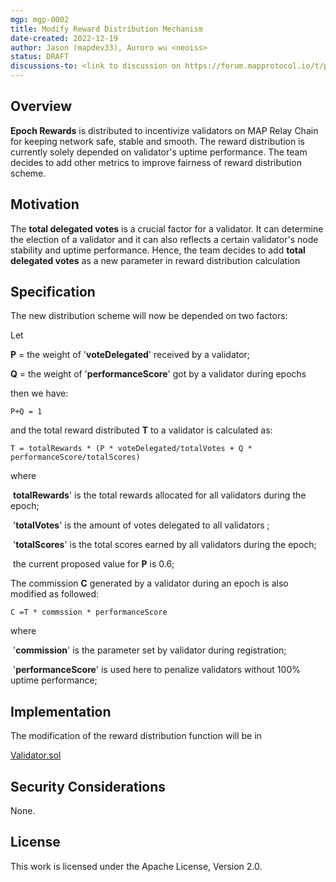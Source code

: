 ```yaml
---
mgp: mgp-0002
title: Modify Reward Distribution Mechanism 
date-created: 2022-12-19
author: Jason (mapdev33), Auroro wu <neoiss>
status: DRAFT
discussions-to: <link to discussion on https://forum.mapprotocol.io/t/proposal-modify-validator-reward-distribution-mechanism-2022-12-a002/4575>
---
```

## Overview

**Epoch Rewards** is distributed to incentivize validators on MAP Relay Chain for keeping network safe, stable and smooth. The reward distribution is currently solely depended on validator's uptime performance. The team decides to add other metrics to improve fairness of reward distribution scheme.

## Motivation

The **total delegated votes** is a crucial factor for a validator. It can determine the election of a validator and it can also reflects a certain validator's node stability and uptime performance. Hence, the team decides to add **total delegated votes** as a new parameter in reward distribution calculation 

## Specification

The new distribution scheme will now be depended on two factors:

Let 

**P** = the weight of '**voteDelegated**' received by a validator;

**Q** = the weight of '**performanceScore**' got by a validator during epochs

then we have:
```
P+Q = 1
```
and the total reward distributed **T** to a validator is calculated as:
```
T = totalRewards * (P * voteDelegated/totalVotes + Q * performanceScore/totalScores)
```
where 

​	**totalRewards**' is the total rewards allocated for all validators during the epoch;

​	'**totalVotes**' is the amount of votes delegated to all validators ;

​	'**totalScores**' is the total scores earned by all validators during the epoch;

​	the current proposed value for **P** is 0.6;



The commission **C** generated by a validator during an epoch is also modified as followed:
```
C =T * commssion * performanceScore
```
where

​	'**commission**' is the parameter set by validator during registration;

​	'**performanceScore**' is used here to penalize validators without 100% uptime performance;

## Implementation

The modification of the reward distribution function will be in 

[Validator.sol](https://github.com/mapprotocol/atlas-contracts/blob/main/contracts/governance/Validators.sol)

## Security Considerations

None.

## License

This work is licensed under the Apache License, Version 2.0.
